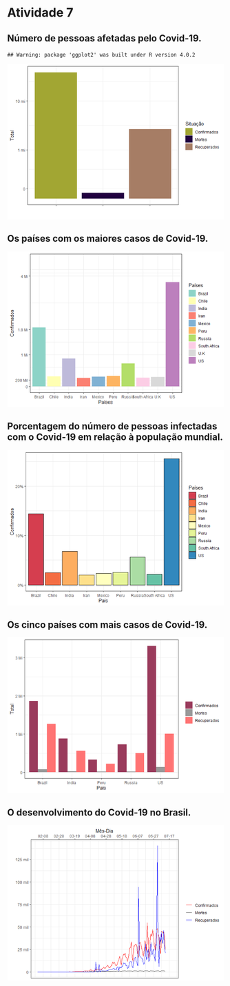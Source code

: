 Atividade 7
================

## Número de pessoas afetadas pelo Covid-19.

    ## Warning: package 'ggplot2' was built under R version 4.0.2

![](atv7_files/figure-gfm/total-1.png)<!-- -->

## Os países com os maiores casos de Covid-19.

![](atv7_files/figure-gfm/maiores%20-1.png)<!-- -->

## Porcentagem do número de pessoas infectadas com o Covid-19 em relação à população mundial.

![](atv7_files/figure-gfm/dez%20-1.png)<!-- -->

## Os cinco países com mais casos de Covid-19.

![](atv7_files/figure-gfm/cinco%20-1.png)<!-- -->

## O desenvolvimento do Covid-19 no Brasil.

![](atv7_files/figure-gfm/brazil%20-1.png)<!-- -->
